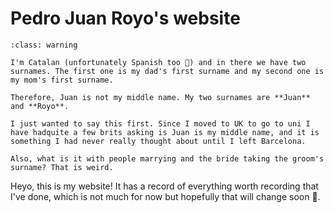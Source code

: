# Pedro Juan Royo's website

```{admonition} A very important note 🔪
:class: warning

I'm Catalan (unfortunately Spanish too 🙁) and in there we have two surnames. The first one is my dad's first surname and my second one is my mom's first surname. 

Therefore, Juan is not my middle name. My two surnames are **Juan** and **Royo**.

I just wanted to say this first. Since I moved to UK to go to uni I have hadquite a few brits asking is Juan is my middle name, and it is something I had never really thought about until I left Barcelona.

Also, what is it with people marrying and the bride taking the groom's surname? That is weird.

```

Heyo, this is my website! It has a record of everything worth recording that I've done, which is not much for now but hopefully that will change soon 🤡.
